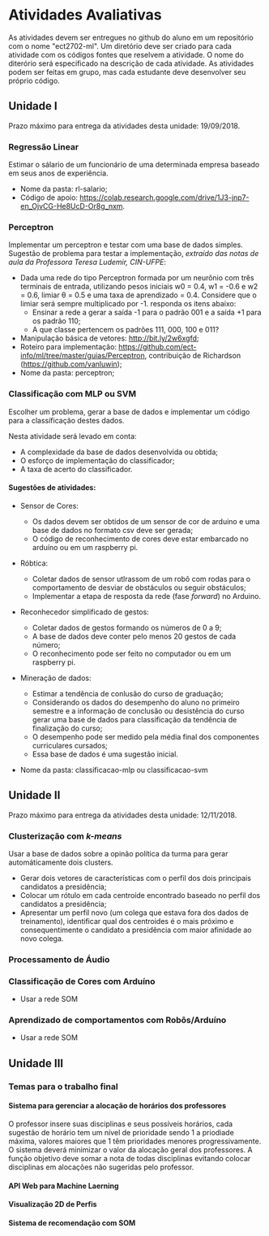 # Atividades Avaliativas 

As atividades devem ser entregues no github do aluno em um repositório com o nome "ect2702-ml". Um diretório deve ser criado para cada atividade com os códigos fontes que reselvem a atividade. O nome do diterório será especificado na descrição de cada atividade. As atividades podem ser feitas em grupo, mas cada estudante deve desenvolver seu próprio código. 

## Unidade I

Prazo máximo para entrega da atividades desta unidade: 19/09/2018. 

### Regressão Linear 
Estimar o sálario de um funcionário de uma determinada empresa baseado em seus anos de experiência. 

* Nome da pasta: rl-salario;
* Código de apoio: https://colab.research.google.com/drive/1J3-jnp7-en_OjvCG-He8UcD-Or8g_nxm.

### Perceptron 

Implementar um perceptron e testar com uma base de dados simples. Sugestão de problema para testar a implementação, *extraído das notas de aula da Professora Teresa Ludemir, CIN-UFPE*: 

* Dada uma rede do tipo Perceptron formada por um neurônio com três terminais de entrada, utilizando pesos iniciais w0 = 0.4, w1 = -0.6 e w2 = 0.6, limiar θ = 0.5 e uma taxa de aprendizado = 0.4. Considere que o limiar será sempre multiplicado por -1. responda os itens abaixo:
  * Ensinar a rede a gerar a saída -1 para o padrão 001 e a saída +1 para os padrão 110; 
  * A que classe pertencem os padrões 111, 000, 100 e 011?
* Manipulação básica de vetores: http://bit.ly/2w6xgfd;
* Roteiro para implementação: https://github.com/ect-info/ml/tree/master/guias/Perceptron, contribuição de Richardson (https://github.com/vanluwin);
* Nome da pasta: perceptron; 

### Classificação com MLP ou SVM 

Escolher um problema, gerar a base de dados e implementar um código para a classíficação destes dados. 

Nesta atividade será levado em conta: 
* A complexidade da base de dados desenvolvida ou obtida; 
* O esforço de implementação do classificador; 
* A taxa de acerto do classificador. 

#### Sugestões de atividades: 
* Sensor de Cores: 
  * Os dados devem ser obtidos de um sensor de cor de arduino e uma base de dados no formato csv deve ser gerada; 
  * O código de reconhecimento de cores deve estar embarcado no arduíno ou em um raspberry pi.
  
* Róbtica: 
  * Coletar dados de sensor utlrassom de um robô com rodas para o comportamento de desviar de obstáculos ou seguir obstáculos; 
  * Implementar a etapa de resposta da rede (fase *forward*) no Arduino.  
  
* Reconhecedor simplificado de gestos:
  * Coletar dados de gestos formando os números de 0 a 9; 
  * A base de dados deve conter pelo menos 20 gestos de cada número; 
  * O reconhecimento pode ser feito no computador ou em um raspberry pi. 

* Mineração de dados: 
  * Estimar a tendência de conlusão do curso de graduação; 
  * Considerando os dados do desempenho do aluno no primeiro semestre e a informação de conclusão ou desistência do curso gerar uma base de dados para classificação da tendência de finalização do curso; 
  * O desempenho pode ser medido pela média final dos componentes curriculares cursados; 
  * Essa base de dados é uma sugestão inicial. 
  
* Nome da pasta: classificacao-mlp ou classificacao-svm 


## Unidade II

Prazo máximo para entrega da atividades desta unidade: 12/11/2018. 

### Clusterização com _k-means_ 

Usar a base de dados sobre a opinão política da turma para gerar automáticamente dois clusters. 
* Gerar dois vetores de características com o perfil dos dois principais candidatos a presidência;
* Colocar um rótulo em cada centroíde encontrado baseado no perfil dos candidatos a presidência; 
* Apresentar um perfil novo (um colega que estava fora dos dados de treinamento), identificar qual dos centroides é o mais próximo e consequentimente o candidato a presidência com maior afinidade ao novo colega. 

### Processamento de Áudio 

### Classificação de Cores com Arduíno 

* Usar a rede SOM

### Aprendizado de comportamentos com Robôs/Arduíno 

* Usar a rede SOM 


## Unidade III 

### Temas para o trabalho final 

#### Sistema para gerenciar a alocação de horários dos professores

O professor insere suas disciplinas e seus possíveis horários, cada sugestão de horário tem um nível de prioridade sendo 1 a priodiade máxima, valores maiores que 1 têm prioridades menores progressivamente. O sistema deverá minimizar o valor da alocação geral dos professores. A função objetivo deve somar a nota de todas disciplinas evitando colocar disciplinas em alocações não sugeridas pelo professor. 

#### API Web para Machine Laerning 

#### Visualização 2D de Perfis 

#### Sistema de recomendação com SOM 

